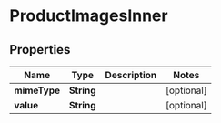 
# ProductImagesInner

## Properties
Name | Type | Description | Notes
------------ | ------------- | ------------- | -------------
**mimeType** | **String** |  |  [optional]
**value** | **String** |  |  [optional]




